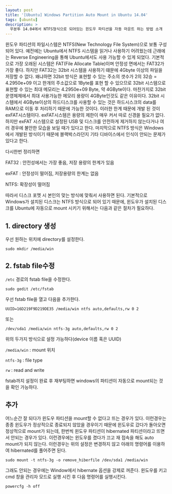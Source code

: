 ```yaml
---
layout: post
title: '[Ubuntu] Windows Partition Auto Mount in Ubuntu 14.04'
tags: [ubuntu]
description: >
  우분투 14.04에서 NTFS형식으로 되어있는 윈도우 파티션을 자동 마운트 하는 방법 소개
---
```

윈도우 파티션의 파일시스템은 NTFS(New Technology File System)으로 보통 구성되어 있다. 예전에는 Ubuntu에서 NTFS 시스템을 읽거나 사용하기 어려웠는데 근래에는 Reverse Engineering을 통해 Ubuntu에서도 사용 가능할 수 있게 되었다. 기본적으로 가장 오래된 시스템은 FAT(File Allocate Table)이며 안정성 면에서는 FAT32가 가장 좋다. 하지만 FAT32는 32bit 시스템을 사용하기 떄문에 4Gbyte 이상의 파일을 저장할 수 없다. 왜냐하면 32bit 방식은 표현할 수 있는 주소의 갯수가 2의 32승 = 4.2950e+09 이고  한개의 주소값으로 1Byte를 표현 할 수 있으므로 32bit 시스템으로 표현할 수 있는 최대 메모리는 4.2950e+09 Byte, 약 4GByte이다. 마찬가지로 32bit 운영체제에서 최대 사용가능한 메모리 용량이 4GByte인것도 같은 이유이다. 32bit 시스템에서 4GByte이상의 하드디스크를 사용할 수 있는 것은 하드시스크의 data를 RAM으로 이동 후 처리하기 때문에 가능한 것이다. 이러한 한계 때문에 개발 된 것이 exFAT시스템이다. exFAT시스템은 용량의 제한이 매우 커서 따로 신경쓸 필요가 없다. 하지만 exFAT 시스템으로 설정된 USB 및 디스크를 안전하게 제거하지 않는다거나 여러 경우에 불안한 모습을 보일 때가 있다고 한다. 마지막으로 NTFS 방식은 Windows에서 개발된 방식이기 때문에 블랙박스라던지 기타 디바이스에서 인식이 안되는 문제가 있다고 한다. 

다시한번 정리하면

FAT32 : 안전성에서는 가장 좋음, 저장 용량의 한계가 있음 

exFAT : 안정성이 떨어짐, 저장용량의 한계는 없음

NTFS: 확장성이 떨어짐

따라서 디스크 포멧 시 본인의 맞는 방식에 맞춰서 사용하면 된다. 기본적으로 Windows가 설치된 디스크는 NTFS 방식으로 되어 있기 때문에, 윈도우가 설치된 디스크를 Ubuntu에 자동으로 mount 시키기 위해서는 다음과 같은 절차가 필요하다.

## 1. directory 생성

우선 원하는 위치에 directory를 설정한다. 

```
sudo mkdir /media/win
```

## 2. fstab file수정

`/etc` 경로의 fstab file을 수정한다. 

```
sudo gedit /etc/fstab
```

우선 fstab file을 열고 다음을 추가한다. 

```
UUID=16D219F9D219DE35 /media/win ntfs auto,defaults,rw 0 2

```

또는

```
/dev/sda1 /media/win ntfs-3g auto,defaults,rw 0 2
```

위의 두가지 방식으로 설정 가능하다(device 이름 혹은 UUID)

`/media/win` : mount 위치

`ntfs-3g` : file type

`rw` : read and write

fstab까지 설정이 완료 후 재부팅하면 windows의 파티션이 자동으로 mount되는 것을 확인 가능하다.

## 추가

어느순간 잘 되다가 윈도우 파티션을 mount할 수 없다고 뜨는 경우가 있다. 이런경우는 종종 윈도우가 정상적으로 종료되지 않았을 경우이기 때문에 윈도우로 갔다가 돌아오면 정상적으로 mount가 되는데, 한번씩 윈도우 파티션이 hibernated 파티션이라고 뜨면서 안되는 경우가 있다. 이런경우에는 윈도우를 켰다가 끄고 재 접속을 해도 auto mount가 되지 않는다. 이런경우는 위의 설정은 변경하지 않고 아래의 명령어를 이용하여 hibernated를 풀어주면 된다. 

```
sudo mount -t ntfs-3g -o remove_hiberfile /dev/sda1 /media/win
```

그래도 안되는 경우에는 Window에서 hibernate 옵션을 강제로 꺼준다. 윈도우를 키고 cmd 창을 관리자 모드로 실행 시킨 후 다음 명령어를 실행시킨다.

```
powercfg -h off
```


